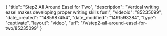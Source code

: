 {
    "title": "Step2 All Around Easel for Two",
    "description": "Vertical writing easel makes developing proper writing skills fun!",
    "videoid": "85235099",
    "date_created": "1485987454",
    "date_modified": "1491593284",
    "type": "captivate",
    "layout": "video",
    "url": "\/v\/step2-all-around-easel-for-two\/85235099"
}